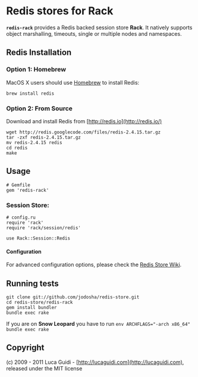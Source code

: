 # Redis stores for Rack

__`redis-rack`__ provides a Redis backed session store __Rack__. It natively supports object marshalling, timeouts, single or multiple nodes and namespaces.

## Redis Installation

### Option 1: Homebrew

MacOS X users should use [Homebrew](https://github.com/mxcl/homebrew) to install Redis:

    brew install redis

### Option 2: From Source

Download and install Redis from [http://redis.io](http://redis.io/)

	wget http://redis.googlecode.com/files/redis-2.4.15.tar.gz
    tar -zxf redis-2.4.15.tar.gz
    mv redis-2.4.15 redis
    cd redis
    make

## Usage

    # Gemfile
	gem 'redis-rack'

### Session Store:

    # config.ru
	require 'rack'
	require 'rack/session/redis'

	use Rack::Session::Redis

#### Configuration

For advanced configuration options, please check the [Redis Store Wiki](https://github.com/jodosha/redis-store/wiki).

## Running tests

    git clone git://github.com/jodosha/redis-store.git
	cd redis-store/redis-rack
	gem install bundler
	bundle exec rake

If you are on **Snow Leopard** you have to run `env ARCHFLAGS="-arch x86_64" bundle exec rake`

## Copyright

(c) 2009 - 2011 Luca Guidi - [http://lucaguidi.com](http://lucaguidi.com), released under the MIT license

